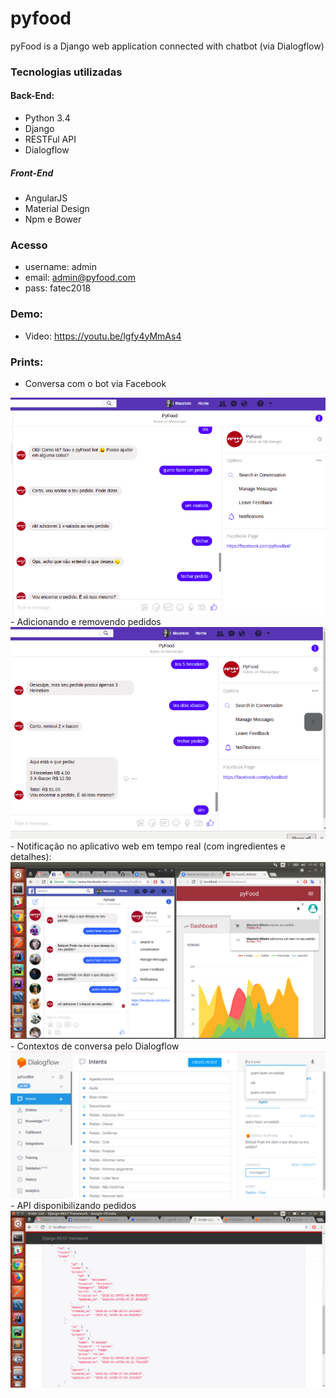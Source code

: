 # pyfood
pyFood is a Django web application connected with chatbot (via Dialogflow)

### Tecnologias utilizadas

#### Back-End:
 - Python 3.4
 - Django
 - RESTFul API
 - Dialogflow

##### Front-End
 - AngularJS
 - Material Design
 - Npm e Bower 
### Acesso
 - username: admin
 - email: admin@pyfood.com
 - pass: fatec2018

### Demo: 

- Video: https://youtu.be/lgfy4yMmAs4

### Prints:

- Conversa com o bot via Facebook
<img src="prints/fb1.png">
- Adicionando e removendo pedidos
<img src="prints/fb2.png">
- Notificação no aplicativo web em tempo real (com ingredientes e detalhes):
<img src="prints/app.png">
- Contextos de conversa pelo Dialogflow
<img src="prints/dialogflow.png">
- API disponibilizando pedidos
<img src="prints/api-pedido.png">
